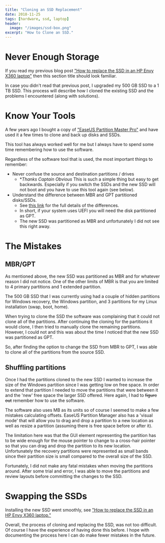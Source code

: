 ```yaml
---
title: "Cloning an SSD Replacement"
date: 2018-11-25
tags: [hardware, ssd, laptop]
header:
  image: "/images/ssd-box.png"
excerpt: "How to Clone an SSD."
---
```


# Never Enough Storage
If you read my previous blog post <a href='../ssd-hp-x360'>"How to replace the SSD in an HP Envy X360 laptop"</a> then this section title should look familiar.

In case you didn't read that previous post, I upgraded my 500 GB SSD to a 1 TB SSD.  This process will describe how I cloned the existing SSD and the problems I encountered (along with solutions).

# Know Your Tools
A few years ago I bought a copy of  ["EaseUS Partition Master Pro"](https://www.easeus.com/partition-manager/epm-pro.html) and have used it a few times to clone and back up disks and SSDs. 

This tool has always worked well for me but I always have to spend some time remembering how to use the software.

Regardless of the software tool that is used, the most important things to remember:
* Never confuse the source and destination partitions / drives
  * **Thanks Captain Obvious*  This is such a simple thing but easy to get backwards.  Especially if you switch the SSDs and the new SSD will not boot and you have to use this tool again (see below).
* Understand the difference between MBR and GPT partitioned disks/SSDs.
  * See [this link](https://www.disk-partition.com/gpt-mbr/difference-between-mbr-and-gpt-1203.html) for the full details of the differences.
  * In short, if your system uses UEFI you will need the disk partitioned as GPT.
  * The new SSD was partitioned as MBR and unfortunately I did not see this right away. 

# The Mistakes
## MBR/GPT
As mentioned above, the new SSD was partitioned as MBR and for whatever reason I did not notice.  One of the other limits of MBR is that you are limited to 4 primary partitions and 1 extended partition. 

The 500 GB SSD that I was currently using had a couple of hidden partitions for Windows recovery, the Windows partition, and 3 partitions for my Linux installation (swap, boot, home).  

When trying to clone the SSD the software was complaining that it could not clone all of the partitions.  After continuing the cloning for the partitions it would clone, I then tried to manually clone the remaining partitions.  However, I could not and this was about the time I noticed that the new SSD was partitioned as GPT.

So, after finding the option to change the SSD from MBR to GPT, I was able to clone all of the partitions from the source SSD.

## Shuffling partitions
Once I had the partitions cloned to the new SSD I wanted to increase the size of the Windows partition since I was getting low on free space.  In order to extend that partition I needed to move the partitions that were between it and the 'new' free space the larger SSD offered.  Here again, I had to ~~figure out~~ remember how to use the software.  

The software also uses MB as its units so of course I seemed to make a few mistakes calculating offsets.  EaseUS Partition Manager also has a 'visual mode' that will allow you to drag and drop a partition to a new location as well as resize a partition (assuming there is free space before or after it).  

The limitation here was that the GUI element representing the partition has to be wide enough for the mouse pointer to change to a cross-hair pointer so that you can drag and drop the partition to its new location.  Unfortunately the recovery partitions were represented as small bands since their partition size is small compared to the overall size of the SSD.

Fortunately, I did not make any fatal mistakes when moving the partitions around.  After some trial and error, I was able to move the partitions and review layouts before committing the changes to the SSD.

# Swapping the SSDs
Installing the new SSD went smoothly, see <a href='../ssd-hp-x360'>"How to replace the SSD in an HP Envy X360 laptop."</a>

Overall, the process of cloning and replacing the SSD, was not too difficult.  Of course I have the experience of having done this before.  I hope with documenting the process here I can do make fewer mistakes in the future.
